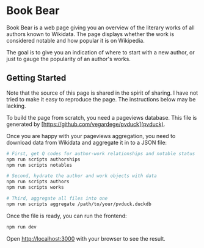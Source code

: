 # Book Bear

Book Bear is a web page giving you an overview of the literary works of all
authors known to Wikidata. The page displays whether the work is considered
notable and how popular it is on Wikipedia.

The goal is to give you an indication of where to start with a new author,
or just to gauge the popularity of an author's works.

## Getting Started

Note that the source of this page is shared in the spirit of sharing. I have
not tried to make it easy to reproduce the page. The instructions below may
be lacking.

To build the page from scratch, you need a pageviews database. This file is
generated by [https://github.com/vegardege/pvduck](pvduck).

Once you are happy with your pageviews aggregation, you need to download data
from Wikidata and aggregate it in to a JSON file:

```bash
# First, get Q codes for author-work relationships and notable status
npm run scripts authorships
npm run scripts notables

# Second, hydrate the author and work objects with data
npm run scripts authors
npm run scripts works

# Third, aggregate all files into one
npm run scripts aggregate /path/to/your/pvduck.duckdb
```

Once the file is ready, you can run the frontend:

```bash
npm run dev
```

Open [http://localhost:3000](http://localhost:3000) with your browser to see the result.
